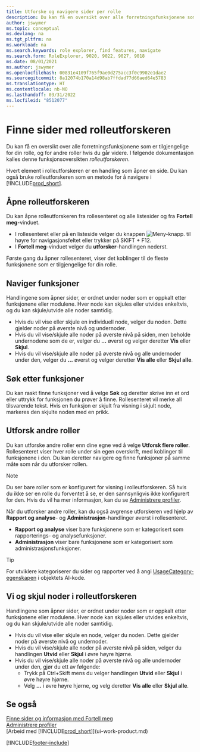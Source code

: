 ```yaml
---
title: Utforske og navigere sider per rolle
description: Du kan få en oversikt over alle forretningsfunksjonene som er tilgjengelige for din rolle, og for andre roller med rolleutforskeren.
author: jswymer
ms.topic: conceptual
ms.devlang: na
ms.tgt_pltfrm: na
ms.workload: na
ms.search.keywords: role explorer, find features, navigate
ms.search.form: RoleExplorer, 9020, 9022, 9027, 9018
ms.date: 08/01/2021
ms.author: jswymer
ms.openlocfilehash: 00831e4109f765f9ae0d275acc3f0c9902e1dae2
ms.sourcegitcommit: 8a12074b170a14d98ab7ffdad77d66aed64e5783
ms.translationtype: HT
ms.contentlocale: nb-NO
ms.lasthandoff: 03/31/2022
ms.locfileid: "8512077"
---
```

# <a name="finding-pages-with-the-role-explorer"></a>Finne sider med rolleutforskeren

Du kan få en oversikt over alle forretningsfunksjonene som er tilgjengelige for din rolle, og for andre roller hvis du går videre. I følgende dokumentasjon kalles denne funksjonsoversikten *rolleutforskeren*.

Hvert element i rolleutforskeren er en handling som åpner en side. Du kan også bruke rolleutforskeren som en metode for å navigere i [!INCLUDE[prod_short](includes/prod_short.md)].

## <a name="open-the-role-explorer"></a>Åpne rolleutforskeren

Du kan åpne rolleutforskeren fra rollesenteret og alle listesider og fra **Fortell meg**-vinduet.

- I rollesenteret eller på en listeside velger du knappen ![Meny-knapp.](media/ui_menu_button.png "Meny-knapp") til høyre for navigasjonsfeltet eller trykker på SKIFT + F12.
- I **Fortell meg**-vinduet velger du **utforsker**-handlingen nederst.

Første gang du åpner rollesenteret, viser det koblinger til de fleste funksjonene som er tilgjengelige for din rolle.

## <a name="navigate-features"></a>Naviger funksjoner

Handlingene som åpner sider, er ordnet under noder som er oppkalt etter funksjonene eller modulene. Hver node kan skjules eller utvides enkeltvis, og du kan skjule/utvide alle noder samtidig.

- Hvis du vil vise eller skjule en individuell node, velger du noden. Dette gjelder noder på øverste nivå og undernoder.
- Hvis du vil vise/skjule alle noder på øverste nivå på siden, men beholde undernodene som de er, velger du **...** øverst og velger deretter **Vis** eller **Skjul**.
- Hvis du vil vise/skjule alle noder på øverste nivå og alle undernoder under den, velger du **...** øverst og velger deretter **Vis alle** eller **Skjul alle**.

## <a name="search-for-features"></a>Søk etter funksjoner

Du kan raskt finne funksjoner ved å velge **Søk** og deretter skrive inn et ord eller uttrykk for funksjonen du prøver å finne. Rollesenteret vil merke all tilsvarende tekst. Hvis en funksjon er skjult fra visning i skjult node, markeres den skjulte noden med en prikk. 

## <a name="explore-other-roles"></a>Utforsk andre roller

Du kan utforske andre roller enn dine egne ved å velge **Utforsk flere roller**. Rollesenteret viser hver rolle under sin egen overskrift, med koblinger til funksjonene i den. Du kan deretter navigere og finne funksjoner på samme måte som når du utforsker rollen.

> [!NOTE]
> Du ser bare roller som er konfigurert for visning i rolleutforskeren. Så hvis du ikke ser en rolle du forventet å se, er den sannsynligvis ikke konfigurert for den. Hvis du vil ha mer informasjon, kan du se [Administrere profiler](admin-users-profiles-roles.md). 

Når du utforsker andre roller, kan du også avgrense utforskeren ved hjelp av **Rapport og analyse**- og **Administrasjon**-handlinger øverst i rollesenteret.

- **Rapport og analyse** viser bare funksjonene som er kategorisert som rapporterings- og analysefunksjoner.
- **Administrasjon** viser bare funksjonene som er kategorisert som administrasjonsfunksjoner.

> [!TIP]
> For utviklere kategoriserer du sider og rapporter ved å angi [UsageCategory-egenskapen](/dynamics365/business-central/dev-itpro/developer/properties/devenv-usagecategory-property) i objektets Al-kode.
<!--
 
## Role explorer actions

There a several actions along the top of the role explorer to help you locate features of your role and other roles.

|Action|Description|
|------|------|
|**All**|Shows all features that are related to the role.|
|**Find**|Lets you enter a word or phrase to quickly locate feature names that match.|
|**Explore more roles**|All business features that are available for all roles including your own. When exploring all roles, the other actions work the same way, except for all roles shown. **NOTE:** You will only see roles that are set up to show in role explorer. For more information, see [Manage Profiles](admin-users-profiles-roles.md).  |
|**Report & Analysis**|This action Shows only those features that are categorized as reports and analysis features.|
|**Administration**|Shows only those features that are categorized as administration features.|



<!--
Choose the **Find** action at the top of the role explorer to quickly locate feature names that contain a certain term.

Choose the **Explore more roles** action at the top of the role explorer to get an overview of all business features that are available for all roles including your own.

> [!NOTE]
> Only Role Center actions for profiles where the **Show in Role Explorer** check box is selected will appear on the extended version of the role explorer (shown with the **Explore more roles** action). For more information, see [Manage Profiles](admin-users-profiles-roles.md).
-->

## <a name="expand-and-collapse-nodes-on-the-role-explorer"></a>Vi og skjul noder i rolleutforskeren

Handlingene som åpner sider, er ordnet under noder som er oppkalt etter funksjonene eller modulene. Hver node kan skjules eller utvides enkeltvis, og du kan skjule/utvide alle noder samtidig.

- Hvis du vil vise eller skjule en node, velger du noden. Dette gjelder noder på øverste nivå og undernoder.
- Hvis du vil vise/skjule alle noder på øverste nivå på siden, velger du handlingen **Utvid** eller **Skjul** i øvre høyre hjørne.
- Hvis du vil vise/skjule alle noder på øverste nivå og alle undernoder under den, gjør du ett av følgende:
  - Trykk på Ctrl+Skift mens du velger handlingen **Utvid** eller **Skjul** i øvre høyre hjørne.
  - Velg **...** i øvre høyre hjørne, og velg deretter **Vis alle** eller **Skjul alle**.

## <a name="see-also"></a>Se også
[Finne sider og informasjon med Fortell meg](ui-search.md)  
[Administrere profiler](admin-users-profiles-roles.md)  
[Arbeid med [!INCLUDE[prod_short](includes/prod_short.md)]](ui-work-product.md)  

[!INCLUDE[footer-include](includes/footer-banner.md)]